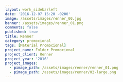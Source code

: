```yaml
---
layout: work_sidebarleft
date: '2016-12-07 15:20 -0200'
image: /assets/images/renner_00.jpg
banner: /assets/images/renner_01.png
comments: false
published: true
title: Renner
category: promocional
tags: [Material Promocional]
project_name: Folder Promocional
project_client: Renner
project_year: '2016'
project_images:
  - pimage_path: /assets/images/renner/renner_01.png
  - pimage_path: /assets/images/renner/02-large.png
---
```

